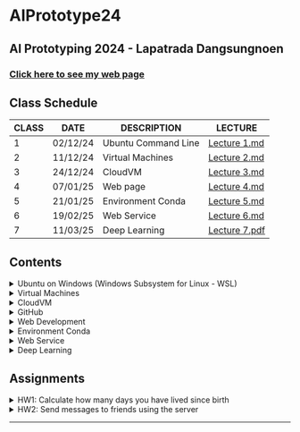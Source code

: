 # AIPrototype24

## AI Prototyping 2024 - Lapatrada Dangsungnoen

### [Click here to see my web page](https://kwansawanth.github.io/OPG-SPELL-page/)

## **Class Schedule**

| CLASS | DATE     | DESCRIPTION          | LECTURE |
|-------|----------|----------------------|---------|
| 1     | 02/12/24 | Ubuntu Command Line | [Lecture 1.md](https://github.com/lapatradaa/AIPrototype24/blob/main/lec1.md) |
| 2    | 11/12/24 | Virtual Machines    | [Lecture 2.md](https://github.com/lapatradaa/AIPrototype24/blob/main/lec2.md) |
| 3   | 24/12/24 | CloudVM             | [Lecture 3.md](https://github.com/lapatradaa/AIPrototype24/blob/main/lec3.md) |
| 4    | 07/01/25 | Web page            | [Lecture 4.md](https://github.com/lapatradaa/AIPrototype24/blob/main/lec4.md) |
| 5     | 21/01/25 | Environment Conda   | [Lecture 5.md](https://github.com/lapatradaa/AIPrototype24/blob/main/lec5.md) |
| 6    | 19/02/25 | Web Service         | [Lecture 6.md](https://github.com/lapatradaa/AIPrototype24/blob/main/lec6.md) |
| 7   | 11/03/25 | Deep Learning       | [Lecture 7.pdf](https://github.com/lapatradaa/AIPrototype24/blob/main/lec7.pdf) |

## **Contents**


<details>
  <summary> Ubuntu on Windows (Windows Subsystem for Linux - WSL)</summary>
  <ul>
    <li>Basic terminal commands</li>
    <li>File and folder management</li>
    <li>System preferences</li>
  </ul>
</details>

<details>
  <summary> Virtual Machines</summary>
  <ul>
    <li>Connecting to servers with SSH</li>
    <li>User and group management</li>
    <li>Monitoring server processes</li>
  </ul>
</details>

<details>
  <summary> CloudVM</summary>
  <ul>
    <li>Creating Virtual Machines on Azure</li>
    <li>Secure copy (SCP) for file transfer</li>
    <li>Managing screen sessions</li>
  </ul>
</details>

<details>
  <summary> GitHub</summary>
  <ul>
    <li>Cloning and pushing code</li>
    <li>Setting up Git user configurations</li>
    <li>Checking status and commits</li>
  </ul>
</details>

<details>
  <summary> Web Development</summary>
  <ul>
    <li>Creating web pages and applications</li>
    <li>HTTP Methods (GET & POST)</li>
    <li>Frontend (HTML, CSS, JavaScript)</li>
    <li>Backend (Python Flask)</li>
  </ul>
</details>

<details>
  <summary> Environment Conda</summary>
  <ul>
    <li>Creating and managing virtual environments</li>
    <li>Installing dependencies</li>
  </ul>
</details>

<details>
  <summary> Web Service</summary>
  <ul>
    <li>Flask API for messaging</li>
    <li>Sending messages using REST APIs</li>
  </ul>
</details>

<details>
  <summary> Deep Learning</summary>
  <ul>
    <li><a href="https://github.com/lapatradaa/AIPrototype24/blob/main/lec7.pdf">Lecture 7</a></li>
  </ul>
</details>

## **Assignments**

<details>
  <summary> HW1: Calculate how many days you have lived since birth</summary>
  <ul>
    <li><a href="https://github.com/lapatradaa/AIPrototype24/blob/main/myfirstpy.py">Assignment Code</a></li>
  </ul>
</details>

<details>
  <summary> HW2: Send messages to friends using the server</summary>
  <ul>
    <li><a href="https://github.com/lapatradaa/AIPrototype24/blob/main/firstflask.py">firstflask.py</a></li>
    <li><a href="https://github.com/lapatradaa/AIPrototype24/blob/main/call_web_service.py">call_web_service.py</a></li>
  </ul>
</details>

---







